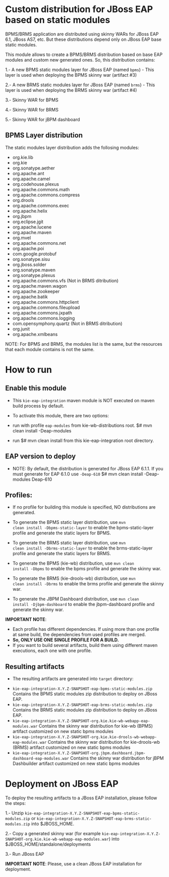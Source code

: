 Custom distribution for JBoss EAP based on static modules
==========================================================

BPMS/BRMS application are distributed using skinny WARs for JBoss EAP 6.1, JBoss AS7, etc. But these distributions depend only on JBoss EAP base static modules.

This module allows to create a BPMS/BRMS distribution based on base EAP modules and custom new generated ones. So, this distribution contains:

1.- A new BPMS static modules layer for JBoss EAP (named <code>bpms</code>) - This layer is used when deploying the BPMS skinny war (artifact #3)

2.- A new BRMS static modules layer for JBoss EAP (named <code>brms</code>) - This layer is used when deploying the BRMS skinny war (artifact #4)

3.- Skinny WAR for BPMS

4.- Skinny WAR for BRMS

5.- Skinny WAR for jBPM dashboard


BPMS Layer distribution
-----------------------

The static modules layer distribution adds the follosing modules:

* org.kie.lib
* org.kie
* org.sonatype.aether
* org.apache.ant
* org.apache.camel
* org.codehouse.plexus
* org.apache.commons.math
* org.apache.commons.compress
* org.drools
* org.apache.commons.exec
* org.apache.helix
* org.jbpm
* org.eclipse.jgit
* org.apache.lucene
* org.apache.maven
* org.mvel
* org.apache.commons.net
* org.apache.poi
* com.google.protobuf
* org.sonatype.sisu
* org.jboss.solder
* org.sonatype.maven
* org.sonatype.plexus
* org.apache.commons.vfs (Not in BRMS ditribution)
* org.apache.maven.wagon
* org.apache.zookeeper
* org.apache.batik
* org.apache.commons.httpclient
* org.apache.commons.fileupload
* org.apache.commons.jxpath
* org.apache.commons.logging
* com.opensymphony.quartz (Not in BRMS ditribution)
* org.junit
* org.apache.xmlbeans

NOTE: For BPMS and BRMS, the modules list is the same, but the resources that each module contains is not the same.

How to run
==========

Enable this module
------------------
* This <code>kie-eap-integration</code> maven module is NOT executed on maven build process by default.

* To activate this module, there are two options:
* run with profile <code>eap-modules</code> from kie-wb-distributions root.
$# mvn clean install -Deap-modules
* run $# mvn clean install from this kie-eap-integration root directory.

EAP version to deploy
---------------------
* NOTE: By default, the distribution is generated for JBoss EAP 6.1.1. If you must generate for EAP 6.1.0 use <code>-Deap-610</code>
$# mvn clean install -Deap-modules Deap-610

Profiles:
----------
- If no profile for building this module is specified, NO distributions are generated.

- To generate the BPMS static layer distribution, use <code>mvn clean install -Dbpms-static-layer</code> to enable the bpms-static-layer profile and generate the static layers for BPMS.
- To generate the BRMS static layer distribution, use <code>mvn clean install -Dbrms-static-layer</code> to enable the brms-static-layer profile and generate the static layers for BRMS.
- To generate the BPMS (kie-wb) distribution, use <code>mvn clean install -Dbpms</code> to enable the bpms profile and generate the skinny war.
- To generate the BRMS (kie-drools-wb) distribution, use <code>mvn clean install -Dbrms</code> to enable the brms profile and generate the skinny war.
- To generate the JBPM Dashboard distribution, use <code>mvn clean install -Djbpm-dashboard</code> to enable the jbpm-dashboard profile and generate the skinny war.

**IMPORTANT NOTE**:
* Each profile has different dependencies. If using more than one profile at same build, the dependencies from used profiles are merged.
* **So, ONLY USE ONE SINGLE PROFILE FOR A BUILD.**
* If you want to build several artifacts, build them using different maven executions, each one with one profile.


Resulting artifacts
---------------------
* The resulting artifacts are generated into <code>target</code> directory:
- <code>kie-eap-integration-X.Y.Z-SNAPSHOT-eap-bpms-static-modules.zip</code> Contains the BPMS static modules zip distribution to deploy on JBoss EAP.
- <code>kie-eap-integration-X.Y.Z-SNAPSHOT-eap-brms-static-modules.zip</code> Contains the BRMS static modules zip distribution to deploy on JBoss EAP.
- <code>kie-eap-integration-X.Y.Z-SNAPSHOT-org.kie.kie-wb-webapp-eap-modules.war</code> Contains the skinny war distribution for kie-wb (BPMS) artifact customized on new static bpms modules
- <code>kie-eap-integration-X.Y.Z-SNAPSHOT-org.kie.kie-drools-wb-webapp-eap-modules.war</code> Contains the skinny war distribution for kie-drools-wb (BRMS) artifact customized on new static bpms modules
- <code>kie-eap-integration-X.Y.Z-SNAPSHOT-org.jbpm.dashboard.jbpm-dashboard-eap-modules.war</code> Contains the skinny war distribution for jBPM Dashbuilder artifact customized on new static bpms modules

Deployment on JBoss EAP
=======================

To deploy the resulting artifacts to a JBoss EAP installation, please follow the steps:

1.- Unzip <code>kie-eap-integration-X.Y.Z-SNAPSHOT-eap-bpms-static-modules.zip</code> or <code>kie-eap-integration-X.Y.Z-SNAPSHOT-eap-brms-static-modules.zip</code> into $JBOSS_HOME.

2.- Copy a generated skinny war (for example <code>kie-eap-integration-X.Y.Z-SNAPSHOT-org.kie.kie-wb-webapp-eap-modules.war</code>) into $JBOSS_HOME/standalone/deployments

3.- Run JBoss EAP

**IMPORTANT NOTE**: Please, use a clean JBoss EAP installation for deployment.
